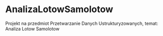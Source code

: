 # AnalizaLotowSamolotow
Projekt na przedmiot Przetwarzanie Danych Ustrukturyzowanych, temat: Analiza Lotow Samolotow
